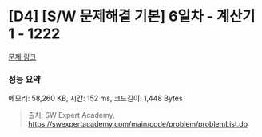 # [D4] [S/W 문제해결 기본] 6일차 - 계산기1 - 1222 

[문제 링크](https://swexpertacademy.com/main/code/problem/problemDetail.do?contestProbId=AV14mbSaAEwCFAYD) 

### 성능 요약

메모리: 58,260 KB, 시간: 152 ms, 코드길이: 1,448 Bytes



> 출처: SW Expert Academy, https://swexpertacademy.com/main/code/problem/problemList.do